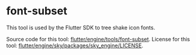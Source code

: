 # font-subset

This tool is used by the Flutter SDK to tree shake icon fonts.

Source code for this tool: [flutter/engine/tools/font-subset](https://github.com/flutter/engine/tree/45f6e009110df4f34ec2cf99f63cf73b71b7a420/tools/font-subset).
License for this tool: [flutter/engine/sky/packages/sky_engine/LICENSE](https://github.com/flutter/engine/tree/45f6e009110df4f34ec2cf99f63cf73b71b7a420/sky/packages/sky_engine/LICENSE).
